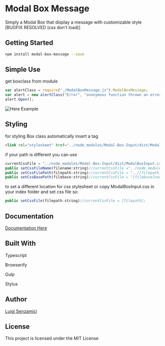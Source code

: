 # Modal Box Message

Simply a Modal Box that display a message with customizable style
[BUGFIX RESOLVED (css don't load)]
## Getting Started
```bash
npm install modal-box-message --save
```
## Simple Use

get boxclass from module
```javascript
var alertClass = require("./ModalBoxMessage.js").ModalBoxMessage;
var alert = new alertClass("Error", "anonymous function thrown an error!");
alert.Open();
```
![Here Example](http://LuigiSenzamici.com/Content/Images/BoxMessageExample.PNG)

## Styling

for styling Box class automatically insert a tag
```html
<link rel="stylesheet" href="../node_modules/Modal-Box-Input/dist/ModalBoxInput.css">
```
if your path is different you can use 
```javascript
currentCssFile = "../node_modules/Modal-Box-Input/dist/ModalBoxInput.css";
public setCssFileName(filename:string)//currentCssFile ="../node_modules/Modal-Box-Input/dist/[filename]";
public setCssFilePath(filepath:string)//currentCssFile = "../[filepath]/ModalBoxInput.css";
public setCssBasePath(filebase:string)//currentCssFile = "[filebase]node_modules/Modal-Box-Input/dist/ModalBoxInput.css";
```
to set a different location for css stylesheet
or copy ModalBoxInput.css in your index folder and set css file so:
```javascript
public setCssFile(filepath:string)//currentCssFile = [filepath];
```

## Documentation

[Documentation Here](http://luigisenzamici.com/Documentazione/ModalBoxMessage/modules/_modalboxmessage_.html)

## Built With
Typescript

Browserify

Gulp

Stylus
## Author

[Luigi Senzamici](http://luigisenzamici.com)


## License

This project is licensed under the MIT License 



